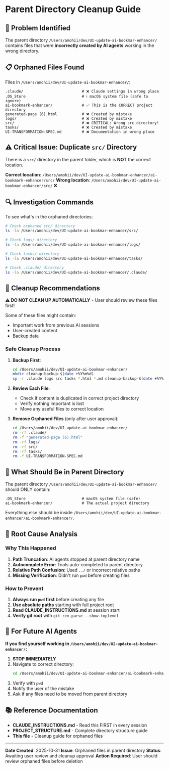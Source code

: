 # Parent Directory Cleanup Guide

## 🚨 Problem Identified

The parent directory `/Users/amohii/dev/UI-update-ai-bookmar-enhancer/` contains files that were **incorrectly created by AI agents** working in the wrong directory.

## 📋 Orphaned Files Found

Files in `/Users/amohii/dev/UI-update-ai-bookmar-enhancer/`:

```
.claude/                          # ❌ Claude settings in wrong place
.DS_Store                         # ℹ️ macOS system file (safe to ignore)
ai-bookmark-enhancer/             # ✅ This is the CORRECT project directory
generated-page (6).html           # ❌ Created by mistake
logs/                             # ❌ Created by mistake
src/                              # ❌ CRITICAL: Wrong src directory!
tasks/                            # ❌ Created by mistake
UI-TRANSFORMATION-SPEC.md         # ❌ Documentation in wrong place
```

## ⚠️ Critical Issue: Duplicate `src/` Directory

There is a `src/` directory in the parent folder, which is **NOT** the correct location.

**Correct location**: `/Users/amohii/dev/UI-update-ai-bookmar-enhancer/ai-bookmark-enhancer/src/`
**Wrong location**: `/Users/amohii/dev/UI-update-ai-bookmar-enhancer/src/` ❌

## 🔍 Investigation Commands

To see what's in the orphaned directories:

```bash
# Check orphaned src/ directory
ls -la /Users/amohii/dev/UI-update-ai-bookmar-enhancer/src/

# Check logs/ directory
ls -la /Users/amohii/dev/UI-update-ai-bookmar-enhancer/logs/

# Check tasks/ directory
ls -la /Users/amohii/dev/UI-update-ai-bookmar-enhancer/tasks/

# Check .claude/ directory
ls -la /Users/amohii/dev/UI-update-ai-bookmar-enhancer/.claude/
```

## 🧹 Cleanup Recommendations

**⚠️ DO NOT CLEAN UP AUTOMATICALLY** - User should review these files first!

Some of these files might contain:
- Important work from previous AI sessions
- User-created content
- Backup data

### Safe Cleanup Process

1. **Backup First**:
   ```bash
   cd /Users/amohii/dev/UI-update-ai-bookmar-enhancer/
   mkdir cleanup-backup-$(date +%Y%m%d)
   cp -r .claude logs src tasks *.html *.md cleanup-backup-$(date +%Y%m%d)/ 2>/dev/null || true
   ```

2. **Review Each File**:
   - Check if content is duplicated in correct project directory
   - Verify nothing important is lost
   - Move any useful files to correct location

3. **Remove Orphaned Files** (only after user approval):
   ```bash
   cd /Users/amohii/dev/UI-update-ai-bookmar-enhancer/
   rm -rf .claude/
   rm -f "generated-page (6).html"
   rm -rf logs/
   rm -rf src/
   rm -rf tasks/
   rm -f UI-TRANSFORMATION-SPEC.md
   ```

## 📝 What Should Be in Parent Directory

The parent directory `/Users/amohii/dev/UI-update-ai-bookmar-enhancer/` should ONLY contain:

```
.DS_Store                         # macOS system file (safe)
ai-bookmark-enhancer/             # The actual project directory
```

Everything else should be inside `/Users/amohii/dev/UI-update-ai-bookmar-enhancer/ai-bookmark-enhancer/`.

## 🎯 Root Cause Analysis

### Why This Happened

1. **Path Truncation**: AI agents stopped at parent directory name
2. **Autocomplete Error**: Tools auto-completed to parent directory
3. **Relative Path Confusion**: Used `../` or incorrect relative paths
4. **Missing Verification**: Didn't run `pwd` before creating files

### How to Prevent

1. **Always run `pwd` first** before creating any file
2. **Use absolute paths** starting with full project root
3. **Read CLAUDE_INSTRUCTIONS.md** at session start
4. **Verify git root** with `git rev-parse --show-toplevel`

## 🔧 For Future AI Agents

**If you find yourself working in `/Users/amohii/dev/UI-update-ai-bookmar-enhancer/`:**

1. **STOP IMMEDIATELY**
2. Navigate to correct directory:
   ```bash
   cd /Users/amohii/dev/UI-update-ai-bookmar-enhancer/ai-bookmark-enhancer
   ```
3. Verify with `pwd`
4. Notify the user of the mistake
5. Ask if any files need to be moved from parent directory

## 📚 Reference Documentation

- **CLAUDE_INSTRUCTIONS.md** - Read this FIRST in every session
- **PROJECT_STRUCTURE.md** - Complete directory structure guide
- **This file** - Cleanup guide for orphaned files

---

**Date Created**: 2025-10-31
**Issue**: Orphaned files in parent directory
**Status**: Awaiting user review and cleanup approval
**Action Required**: User should review orphaned files before deletion
